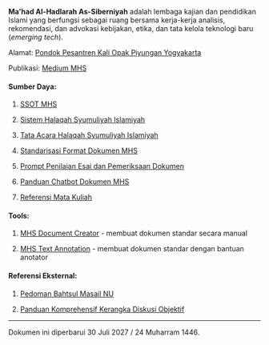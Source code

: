 **Ma'had Al-Hadlarah As-Siberniyah** adalah lembaga kajian dan pendidikan Islami yang berfungsi sebagai ruang bersama kerja-kerja analisis, rekomendasi, dan advokasi kebijakan, etika, dan tata kelola teknologi baru (_emerging tech_).

Alamat: [Pondok Pesantren Kali Opak Piyungan Yogyakarta](https://maps.app.goo.gl/h9FK69uaM7BX7JWa9)

Publikasi: [Medium MHS](https://medium.com/mahad-al-hadlarah-as-siberniyah)


#### Sumber Daya:

1. [SSOT MHS](https://github.com/mahadsiber/mahadsiber.github.io/wiki/SSOT-MHS)

2. [Sistem Halaqah Syumuliyah Islamiyah](https://github.com/mahadsiber/mahadsiber.github.io/wiki/Sistem-Halaqah-Syumuliyah-Islamiyah)
   
5. [Tata Acara Halaqah Syumuliyah Islamiyah](https://github.com/mahadsiber/mahadsiber.github.io/wiki/Tata-Acara-Halaqah-Syumuliyah-Islamiyah)

6. [Standarisasi Format Dokumen MHS](https://github.com/mahadsiber/mahadsiber.github.io/wiki/Standarisasi-Format-Dokumen-MHS)

7. [Prompt Penilaian Esai dan Pemeriksaan Dokumen](https://github.com/mahadsiber/mahadsiber.github.io/wiki/Prompt-Penilaian-Esai-dan-Pemeriksaan-Dokumen)
   
8. [Panduan Chatbot Dokumen MHS](https://github.com/mahadsiber/mahadsiber.github.io/wiki/Panduan-Chatbot-Dokumen-MHS)
   
9. [Referensi Mata Kuliah](https://github.com/mahadsiber/mahadsiber.github.io/wiki/Referensi-Mata-Kuliah)


#### Tools:

1. [MHS Document Creator](https://mahadsiber.github.io/mhsdc/) - membuat dokumen standar secara manual

2. [MHS Text Annotation](https://mahadsiber.github.io/anotasi/) - membuat dokumen standar dengan bantuan anotator
   

#### Referensi Eksternal:

1. [Pedoman Bahtsul Masail NU](https://github.com/mahadsiber/mahadsiber.github.io/wiki/Pedoman-Bahtsul-Masail-NU)

2. [Panduan Komprehensif Kerangka Diskusi Objektif](https://github.com/mahadsiber/mahadsiber.github.io/wiki/Panduan-Komprehensif-Kerangka-Diskusi-Objektif)


---
Dokumen ini diperbarui 30 Juli 2027 / 24 Muharram 1446.
